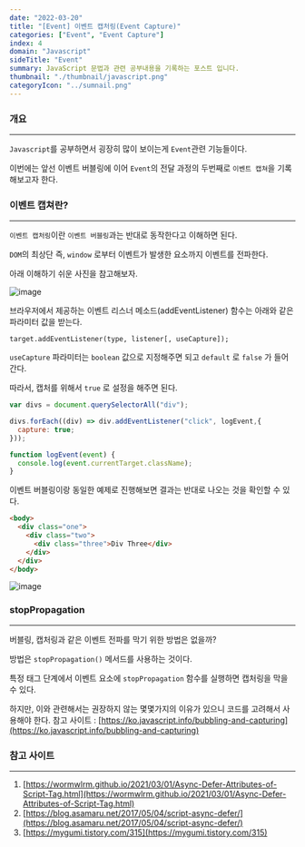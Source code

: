 ```yaml
---
date: "2022-03-20"
title: "[Event] 이벤트 캡처링(Event Capture)"
categories: ["Event", "Event Capture"]
index: 4
domain: "Javascript"
sideTitle: "Event"
summary: JavaScript 문법과 관련 공부내용을 기록하는 포스트 입니다.
thumbnail: "./thumbnail/javascript.png"
categoryIcon: "../sumnail.png"
---
```


### 개요

---

`Javascript`를 공부하면서 굉장히 많이 보이는게 `Event`관련 기능들이다.

이번에는 앞선 이벤트 버블링에 이어 `Event`의 전달 과정의 두번째로 `이벤트 캡쳐`을 기록해보고자 한다.

### 이벤트 캡쳐란?

---

`이벤트 캡처링`이란 `이벤트 버블링`과는 반대로 동작한다고 이해하면 된다.

`DOM`의 최상단 즉, `window` 로부터 이벤트가 발생한 요소까지 이벤트를 전파한다.

아래 이해하기 쉬운 사진을 참고해보자.

![image](https://user-images.githubusercontent.com/56063287/159166689-1cbc3635-8fd1-40d2-a602-dc34bd877528.png)

브라우저에서 제공하는 이벤트 리스너 메소드(addEventListener) 함수는 아래와 같은 파라미터 값을 받는다.

```
target.addEventListener(type, listener[, useCapture]);
```

`useCapture` 파라미터는 `boolean` 값으로 지정해주면 되고 `default` 로 `false` 가 들어간다.

따라서, 캡처를 위해서 `true` 로 설정을 해주면 된다.

```js
var divs = document.querySelectorAll("div");

divs.forEach((div) => div.addEventListener("click", logEvent,{
  capture: true;
}));

function logEvent(event) {
  console.log(event.currentTarget.className);
}
```

이벤트 버블링이랑 동일한 예제로 진행해보면 결과는 반대로 나오는 것을 확인할 수 있다.

```html
<body>
  <div class="one">
    <div class="two">
      <div class="three">Div Three</div>
    </div>
  </div>
</body>
```

![image](https://user-images.githubusercontent.com/56063287/159166849-e16ef1dd-cf12-4106-95f7-f66e4661b2e3.png)

### stopPropagation

---

버블링, 캡처링과 같은 이벤트 전파를 막기 위한 방법은 없을까?

방법은 `stopPropagation()` 메서드를 사용하는 것이다.

특정 태그 단계에서 이벤트 요소에 `stopPropagation` 함수를 실행하면 캡처링을 막을 수 있다.

하지만, 이와 관련해서는 권장하지 않는 몇몇가지의 이유가 있으니 코드를 고려해서 사용해야 한다.
참고 사이트 : [https://ko.javascript.info/bubbling-and-capturing](https://ko.javascript.info/bubbling-and-capturing)

### 참고 사이트

---

1. [https://wormwlrm.github.io/2021/03/01/Async-Defer-Attributes-of-Script-Tag.html](https://wormwlrm.github.io/2021/03/01/Async-Defer-Attributes-of-Script-Tag.html)
2. [https://blog.asamaru.net/2017/05/04/script-async-defer/](https://blog.asamaru.net/2017/05/04/script-async-defer/)
3. [https://mygumi.tistory.com/315](https://mygumi.tistory.com/315)
